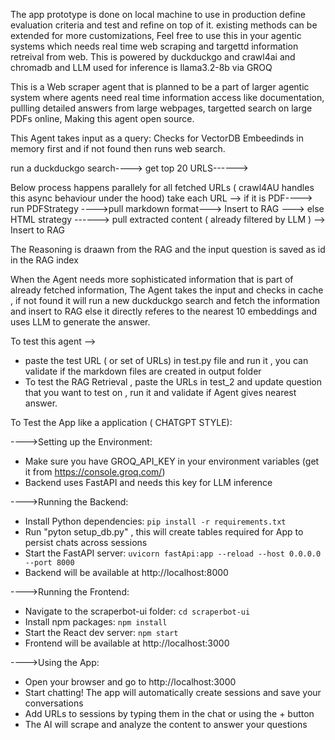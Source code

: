 The app prototype is done on local machine to use in production define evaluation criteria and test and refine on top of it.
existing methods can be extended for more customizations, Feel free to use this in your agentic systems which needs
real time web scraping and targettd information retreival from web. 
This is powered by duckduckgo and crawl4ai and chromadb and LLM used for inference is llama3.2-8b via GROQ

This is a Web scraper agent that is planned to be a part of larger agentic system where agents need
real time information access like documentation, pullling detailed answers from large webpages, targetted search on large PDFs online, Making this agent open source.

This Agent takes input as a query:
Checks for VectorDB Embeedinds in memory first and if not found then runs web search.

run a duckduckgo search----> get top 20 URLS------> 

Below process happens parallely for all fetched URLs ( crawl4AU handles this async behaviour under the hood)
take each URL --> if it is PDF----> run PDFStrategy  ---->pull markdown format---> Insert to RAG
                           ---> else HTML strategy  ------> pull extracted content ( already filtered by LLM ) --> Insert to RAG

The Reasoning is draawn from the RAG and the input question is saved as id in the RAG index 

When the Agent needs more sophisticated information that is part of already fetched information, The Agent takes the input
and checks in cache , if not found it will run a new duckduckgo search and fetch the information and insert to RAG else it directly referes to the nearest 10 embeddings and uses LLM to generate the answer.


To test this agent -->

- paste the test URL ( or set of URLs) in test.py file and run it , you can validate if the markdown files are created in output folder
- To test the RAG Retrieval , paste the URLs in test_2 and update question that you want to test on , run it and validate if Agent gives nearest answer. 


To Test the App like a application ( CHATGPT STYLE):

---->Setting up the Environment:
- Make sure you have GROQ_API_KEY in your environment variables (get it from https://console.groq.com/)
- Backend uses FastAPI and needs this key for LLM inference

---->Running the Backend:
- Install Python dependencies: `pip install -r requirements.txt`
- Run "pyton setup_db.py" , this will create tables required for App to persist chats across sessions
- Start the FastAPI server: `uvicorn fastApi:app --reload --host 0.0.0.0 --port 8000`
- Backend will be available at http://localhost:8000

---->Running the Frontend:
- Navigate to the scraperbot-ui folder: `cd scraperbot-ui`
- Install npm packages: `npm install`
- Start the React dev server: `npm start`
- Frontend will be available at http://localhost:3000

---->Using the App:
- Open your browser and go to http://localhost:3000
- Start chatting! The app will automatically create sessions and save your conversations
- Add URLs to sessions by typing them in the chat or using the + button
- The AI will scrape and analyze the content to answer your questions
